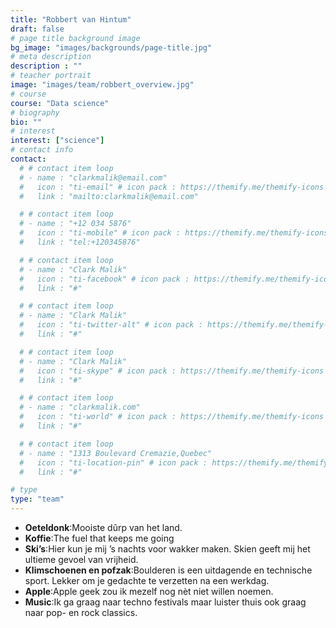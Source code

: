 ```yaml
---
title: "Robbert van Hintum"
draft: false
# page title background image
bg_image: "images/backgrounds/page-title.jpg"
# meta description
description : ""
# teacher portrait
image: "images/team/robbert_overview.jpg"
# course
course: "Data science"
# biography
bio: ""
# interest
interest: ["science"]
# contact info
contact:
  # # contact item loop
  # - name : "clarkmalik@email.com"
  #   icon : "ti-email" # icon pack : https://themify.me/themify-icons
  #   link : "mailto:clarkmalik@email.com"

  # # contact item loop
  # - name : "+12 034 5876"
  #   icon : "ti-mobile" # icon pack : https://themify.me/themify-icons
  #   link : "tel:+120345876"

  # # contact item loop
  # - name : "Clark Malik"
  #   icon : "ti-facebook" # icon pack : https://themify.me/themify-icons
  #   link : "#"

  # # contact item loop
  # - name : "Clark Malik"
  #   icon : "ti-twitter-alt" # icon pack : https://themify.me/themify-icons
  #   link : "#"

  # # contact item loop
  # - name : "Clark Malik"
  #   icon : "ti-skype" # icon pack : https://themify.me/themify-icons
  #   link : "#"

  # # contact item loop
  # - name : "clarkmalik.com"
  #   icon : "ti-world" # icon pack : https://themify.me/themify-icons
  #   link : "#"

  # # contact item loop
  # - name : "1313 Boulevard Cremazie,Quebec"
  #   icon : "ti-location-pin" # icon pack : https://themify.me/themify-icons
  #   link : "#"

# type
type: "team"
---
```


* **Oeteldonk**:Mooiste dûrp van het land.
* **Koffie**:The fuel that keeps me going
* **Ski’s**:Hier kun je mij ’s nachts voor wakker maken. Skien geeft mij het ultieme gevoel van vrijheid.
* **Klimschoenen en pofzak**:Boulderen is een uitdagende en technische sport. Lekker om je gedachte te verzetten na een werkdag.
* **Apple**:Apple geek zou ik mezelf nog nèt niet willen noemen.
* **Music**:Ik ga graag naar techno festivals maar luister thuis ook graag naar pop- en rock classics.
